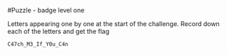#Puzzle - badge level one 

Letters appearing one by one at the start of the challenge. Record down each of the letters and get the flag 
```
C47ch_M3_If_Y0u_C4n
```
